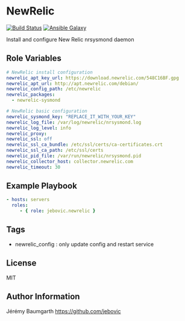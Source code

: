NewRelic
========

[![Build Status](https://travis-ci.org/jebovic/ansible-newrelic.svg?branch=master)](https://travis-ci.org/jebovic/ansible-newrelic) [![Ansible Galaxy](https://img.shields.io/badge/galaxy-jebovic.newrelic-blue.svg?style=flat)](https://galaxy.ansible.com/jebovic/newrelic)

Install and configure New Relic nrsysmond daemon

Role Variables
--------------

```yaml
# NewRelic install configuration
newrelic_apt_key_url: https://download.newrelic.com/548C16BF.gpg
newrelic_apt_url: http://apt.newrelic.com/debian/
newrelic_config_path: /etc/newrelic
newrelic_packages:
  - newrelic-sysmond

# NewRelic basic configuration
newrelic_sysmond_key: "REPLACE_IT_WITH_YOUR_KEY"
newrelic_log_file: /var/log/newrelic/nrsysmond.log
newrelic_log_level: info
newrelic_proxy:
newrelic_ssl: off
newrelic_ssl_ca_bundle: /etc/ssl/certs/ca-certificates.crt
newrelic_ssl_ca_path: /etc/ssl/certs
newrelic_pid_file: /var/run/newrelic/nrsysmond.pid
newrelic_collector_host: collector.newrelic.com
newrelic_timeout: 30
```

Example Playbook
----------------

```yaml
- hosts: servers
  roles:
     - { role: jebovic.newrelic }
```

Tags
----

* newrelic_config : only update config and restart service

License
-------

MIT

Author Information
------------------

Jérémy Baumgarth https://github.com/jebovic

